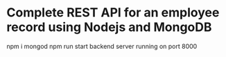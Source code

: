 # Complete REST API for an employee record using Nodejs and MongoDB 

npm i
mongod
npm run start
backend server running on port 8000

